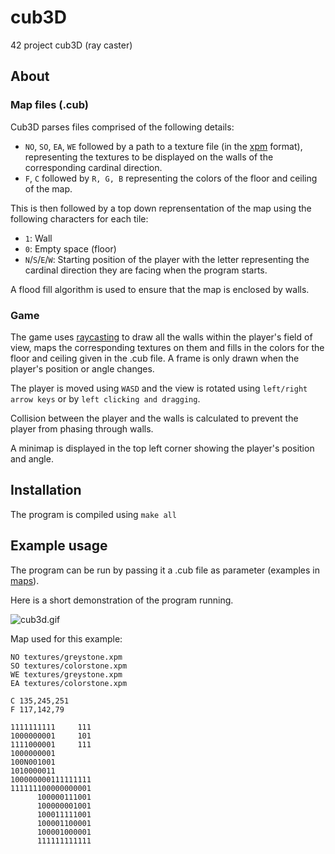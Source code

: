 # cub3D
42 project cub3D (ray caster)

## About
### Map files (.cub)

Cub3D parses files comprised of the following details:
- `NO`, `SO`, `EA`, `WE` followed by a path to a texture file (in the [xpm](https://en.wikipedia.org/wiki/X_PixMap) format), representing the textures to be displayed on the walls of the corresponding cardinal direction.
- `F`, `C` followed by `R, G, B` representing the colors of the floor and ceiling of the map.

This is then followed by a top down reprensentation of the map using the following characters for each tile:

- `1`: Wall
- `0`: Empty space (floor)
- `N`/`S`/`E`/`W`: Starting position of the player with the letter representing the cardinal direction they are facing when the program starts.

A flood fill algorithm is used to ensure that the map is enclosed by walls.

### Game
The game uses [raycasting](https://en.wikipedia.org/wiki/Ray_casting#Ray_casting_in_early_computer_games) to draw all the walls within the player's field of view, maps the corresponding textures on them and fills in the colors for the floor and ceiling given in the .cub file.
A frame is only drawn when the player's position or angle changes.

The player is moved using `WASD` and the view is rotated using `left/right arrow keys` or by `left clicking and dragging`.

Collision between the player and the walls is calculated to prevent the player from phasing through walls.

A minimap is displayed in the top left corner showing the player's position and angle.

## Installation
The program is compiled using `make all`

## Example usage
The program can be run by passing it a .cub file as parameter (examples in [maps](https://github.com/goffauxs/cub3D/tree/main/maps)).

Here is a short demonstration of the program running.

![cub3d.gif](https://github.com/goffauxs/cub3D/blob/main/cub3d.gif)

Map used for this example:
```
NO textures/greystone.xpm
SO textures/colorstone.xpm
WE textures/greystone.xpm
EA textures/colorstone.xpm

C 135,245,251
F 117,142,79

1111111111     111
1000000001     101
1111000001     111
1000000001
100N001001
1010000011
100000000111111111
111111100000000001
      100000111001
      100000001001
      100011111001
      100001100001
      100001000001
      111111111111
```
